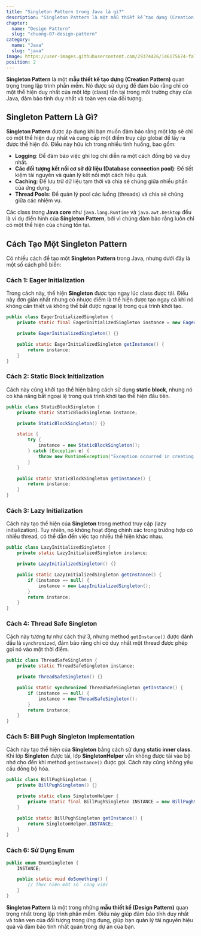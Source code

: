 ```yaml
---
title: "Singleton Pattern trong Java là gì?"
description: "Singleton Pattern là một mẫu thiết kế tạo dựng (Creation Pattern) quan trọng trong lập trình phần mềm. Nó được sử dụng để đảm bảo rằng chỉ có một thể hiện duy nhất của một lớp (class) tồn tại trong môi trường chạy của Java, đảm bảo tính duy nhất và toàn vẹn của đối tượng."
chapter:
  name: "Design Pattern"
  slug: "chuong-07-design-pattern"
category:
  name: "Java"
  slug: "java"
image: https://user-images.githubusercontent.com/29374426/146175674-fa7e09f7-4e42-485e-a2b5-8c664601b203.png
position: 2
---
```


**Singleton Pattern** là một **mẫu thiết kế tạo dựng (Creation Pattern)** quan trọng trong lập trình phần mềm. Nó được sử dụng để đảm bảo rằng chỉ có một thể hiện duy nhất của một lớp (class) tồn tại trong môi trường chạy của Java, đảm bảo tính duy nhất và toàn vẹn của đối tượng.

## Singleton Pattern Là Gì?

**Singleton Pattern** được áp dụng khi bạn muốn đảm bảo rằng một lớp sẽ chỉ có một thể hiện duy nhất và cung cấp một điểm truy cập global để lấy ra được thể hiện đó. Điều này hữu ích trong nhiều tình huống, bao gồm:

- **Logging**: Để đảm bảo việc ghi log chỉ diễn ra một cách đồng bộ và duy nhất.
- **Các đối tượng kết nối cơ sở dữ liệu (Database connection pool)**: Để tiết kiệm tài nguyên và quản lý kết nối một cách hiệu quả.
- **Caching**: Để lưu trữ dữ liệu tạm thời và chia sẻ chúng giữa nhiều phần của ứng dụng.
- **Thread Pools**: Để quản lý pool các luồng (threads) và chia sẻ chúng giữa các nhiệm vụ.

Các class trong **Java core** như `java.lang.Runtime` và `java.awt.Desktop` đều là ví dụ điển hình của **Singleton Pattern**, bởi vì chúng đảm bảo rằng luôn chỉ có một thể hiện của chúng tồn tại.

## Cách Tạo Một Singleton Pattern

Có nhiều cách để tạo một **Singleton Pattern** trong Java, nhưng dưới đây là một số cách phổ biến:

### Cách 1: Eager Initialization

Trong cách này, thể hiện **Singleton** được tạo ngay lúc class được tải. Điều này đơn giản nhất nhưng có nhược điểm là thể hiện được tạo ngay cả khi nó không cần thiết và không thể bắt được ngoại lệ trong quá trình khởi tạo.

```java
public class EagerInitializedSingleton {
    private static final EagerInitializedSingleton instance = new EagerInitializedSingleton();

    private EagerInitializedSingleton() {}

    public static EagerInitializedSingleton getInstance() {
        return instance;
    }
}
```

### Cách 2: Static Block Initialization

Cách này cũng khởi tạo thể hiện bằng cách sử dụng **static block**, nhưng nó có khả năng bắt ngoại lệ trong quá trình khởi tạo thể hiện đầu tiên.

```java
public class StaticBlockSingleton {
    private static StaticBlockSingleton instance;

    private StaticBlockSingleton() {}

    static {
        try {
            instance = new StaticBlockSingleton();
        } catch (Exception e) {
            throw new RuntimeException("Exception occurred in creating singleton instance");
        }
    }

    public static StaticBlockSingleton getInstance() {
        return instance;
    }
}
```

### Cách 3: Lazy Initialization

Cách này tạo thể hiện của **Singleton** trong method truy cập (lazy initialization). Tuy nhiên, nó không hoạt động chính xác trong trường hợp có nhiều thread, có thể dẫn đến việc tạo nhiều thể hiện khác nhau.

```java
public class LazyInitializedSingleton {
    private static LazyInitializedSingleton instance;

    private LazyInitializedSingleton() {}

    public static LazyInitializedSingleton getInstance() {
        if (instance == null) {
            instance = new LazyInitializedSingleton();
        }
        return instance;
    }
}
```

### Cách 4: Thread Safe Singleton

Cách này tương tự như cách thứ 3, nhưng method `getInstance()` được đánh dấu là `synchronized`, đảm bảo rằng chỉ có duy nhất một thread được phép gọi nó vào một thời điểm.

```java
public class ThreadSafeSingleton {
    private static ThreadSafeSingleton instance;

    private ThreadSafeSingleton() {}

    public static synchronized ThreadSafeSingleton getInstance() {
        if (instance == null) {
            instance = new ThreadSafeSingleton();
        }
        return instance;
    }
}
```

### Cách 5: Bill Pugh Singleton Implementation

Cách này tạo thể hiện của **Singleton** bằng cách sử dụng **static inner class**. Khi lớp **Singleton** được tải, lớp **SingletonHelper** vẫn không được tải vào bộ nhớ cho đến khi method `getInstance()` được gọi. Cách này cũng không yêu cầu đồng bộ hóa.

```java
public class BillPughSingleton {
    private BillPughSingleton() {}

    private static class SingletonHelper {
        private static final BillPughSingleton INSTANCE = new BillPughSingleton();
    }

    public static BillPughSingleton getInstance() {
        return SingletonHelper.INSTANCE;
    }
}
```

### Cách 6: Sử Dụng Enum

```java
public enum EnumSingleton {
    INSTANCE;

    public static void doSomething() {
        // Thực hiện một số công việc
    }
}
```

**Singleton Pattern** là một trong những **mẫu thiết kế (Design Pattern)** quan trọng nhất trong lập trình phần mềm. Điều này giúp đảm bảo tính duy nhất và toàn vẹn của đối tượng trong ứng dụng, giúp bạn quản lý tài nguyên hiệu quả và đảm bảo tính nhất quán trong dự án của bạn.
